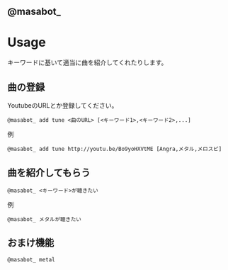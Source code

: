 @masabot_
----

# Usage

キーワードに基いて適当に曲を紹介してくれたりします。

## 曲の登録

YoutubeのURLとか登録してください。

```
@masabot_ add tune <曲のURL> [<キーワード1>,<キーワード2>,...]
```

例

```
@masabot_ add tune http://youtu.be/Bo9yoHXVtME [Angra,メタル,メロスピ]
```

## 曲を紹介してもらう

```
@masabot_ <キーワード>が聴きたい
```

例

```
@masabot_ メタルが聴きたい
```

## おまけ機能

```
@masabot_ metal
```

